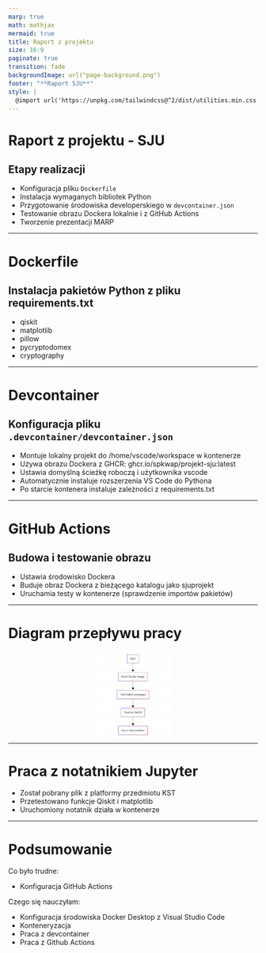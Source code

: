 ```yaml
---
marp: true
math: mathjax
mermaid: true
title: Raport z projektu
size: 16:9
paginate: true
transition: fade
backgroundImage: url("page-background.png")
footer: "**Raport SJU**"
style: |
  @import url('https://unpkg.com/tailwindcss@^2/dist/utilities.min.css');
---
```


# Raport z projektu - SJU

## Etapy realizacji

- Konfiguracja pliku `Dockerfile`  
- Instalacja wymaganych bibliotek Python  
- Przygotowanie środowiska developerskiego w `devcontainer.json`  
- Testowanie obrazu Dockera lokalnie i z GitHub Actions  
- Tworzenie prezentacji MARP  

---

# Dockerfile

## Instalacja pakietów Python z pliku requirements.txt

- qiskit
- matplotlib
- pillow
- pycryptodomex
- cryptography

---
# Devcontainer

## Konfiguracja pliku `.devcontainer/devcontainer.json`

- Montuje lokalny projekt do /home/vscode/workspace w kontenerze
- Używa obrazu Dockera z GHCR: ghcr.io/spkwap/projekt-sju:latest
- Ustawia domyślną ścieżkę roboczą i użytkownika vscode
- Automatycznie instaluje rozszerzenia VS Code do Pythona
- Po starcie kontenera instaluje zależności z requirements.txt

---

# GitHub Actions

## Budowa i testowanie obrazu

- Ustawia środowisko Dockera
- Buduje obraz Dockera z bieżącego katalogu jako sjuprojekt
- Uruchamia testy w kontenerze (sprawdzenie importów pakietów)
---

# Diagram przepływu pracy

<div style="display: flex; justify-content: center;">
    <img src="diagram.png" width="30%">
</div>

--- 
# Praca z notatnikiem Jupyter

- Został pobrany plik z platformy przedmiotu KST
- Przetestowano funkcje Qiskit i matplotlib
- Uruchomiony notatnik działa w kontenerze

---
# Podsumowanie
<div class="grid grid-cols-2 gap-4 items-start"> <div class="col-span-1">

Co było trudne:
- Konfiguracja GitHub Actions
</div><div class="col-span-1">

Czego się nauczyłam:
- Konfiguracja środowiska Docker Desktop z Visual Studio Code
- Konteneryzacja
- Praca z devcontainer
- Praca z Github Actions

</div> </div>